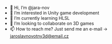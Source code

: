 - 👋 Hi, I’m @jara-nov
- 👀 I’m interested in Unity game development
- 🌱 I’m currently learning HLSL
- 💞️ I’m looking to collaborate on 3D games
- 📫 How to reach me? Just send me an e-mail -> jaroslavnovotny3d@email.cz
<!---
jara-nov/jara-nov is a ✨ special ✨ repository because its `README.md` (this file) appears on your GitHub profile.
You can click the Preview link to take a look at your changes.
--->
